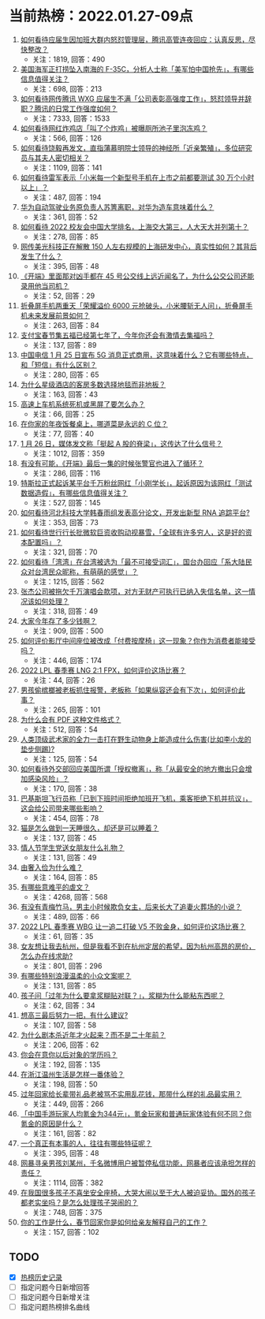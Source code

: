 # 当前热榜：2022.01.27-09点
1. [如何看待应届生因加班大群内怒怼管理层，腾讯高管连夜回应：认真反思，尽快整改？](https://www.zhihu.com/question/513499430)
    * 关注：1819, 回答：490
2. [美国海军正打捞坠入南海的 F-35C，分析人士称「美军怕中国抢先」，有哪些信息值得关注？](https://www.zhihu.com/question/513530928)
    * 关注：698, 回答：213
3. [如何看待网传腾讯 WXG 应届生不满「公司表彰高强度工作」，怒怼领导并辞职？腾讯的日常工作强度如何？](https://www.zhihu.com/question/513455529)
    * 关注：7333, 回答：1533
4. [如何看待网红炸鸡店「叫了个炸鸡」被曝厕所池子里泡冻鸡？](https://www.zhihu.com/question/512553965)
    * 关注：566, 回答：126
5. [如何看待饶毅再发文，直指蒲慕明院士领导的神经所「近亲繁殖」，多位研究员与其夫人密切相关？](https://www.zhihu.com/question/513481783)
    * 关注：1109, 回答：141
6. [如何看待雷军表示「小米每一个新型号手机在上市之前都要测试 30 万个小时以上」？](https://www.zhihu.com/question/513484500)
    * 关注：487, 回答：194
7. [华为自动驾驶业务原负责人苏箐离职，对华为造车意味着什么？](https://www.zhihu.com/question/513447499)
    * 关注：361, 回答：52
8. [如何看待 2022 校友会中国大学排名，上海交大第三，人大天大并列第十？](https://www.zhihu.com/question/513302912)
    * 关注：278, 回答：85
9. [网传美光科技正在解散 150 人左右规模的上海研发中心，真实性如何？其背后发生了什么？](https://www.zhihu.com/question/513328736)
    * 关注：395, 回答：48
10. [《开端》里面那对凶手都在 45 号公交线上远近闻名了，为什么公交公司还能录用他当司机？](https://www.zhihu.com/question/512827917)
    * 关注：52, 回答：29
11. [折叠屏手机两重天「荣耀溢价 6000 元抢破头，小米腰斩无人问」，折叠屏手机未来发展前景如何？](https://www.zhihu.com/question/512803763)
    * 关注：263, 回答：84
12. [支付宝春节集五福已经第七年了，今年你还会有激情去集福吗？](https://www.zhihu.com/question/512480890)
    * 关注：137, 回答：89
13. [中国电信 1 月 25 日宣布 5G 消息正式商用，这意味着什么？它有哪些特点，和「短信」有什么区别？](https://www.zhihu.com/question/513329839)
    * 关注：280, 回答：65
14. [为什么星级酒店的客房多数选择地毯而非地板？](https://www.zhihu.com/question/509086157)
    * 关注：163, 回答：43
15. [高速上车机系统死机或黑屏了要怎么办？](https://www.zhihu.com/question/511927934)
    * 关注：66, 回答：25
16. [在你家的年夜饭餐桌上，哪道菜是永远的 C 位？](https://www.zhihu.com/question/513347735)
    * 关注：77, 回答：40
17. [1 月 26 日，媒体发文称「挺起 A 股的脊梁」，这传达了什么信号？](https://www.zhihu.com/question/513433779)
    * 关注：1012, 回答：359
18. [有没有可能，《开端》最后一集的时候张警官也进入了循环？](https://www.zhihu.com/question/513372336)
    * 关注：286, 回答：116
19. [特斯拉正式起诉某平台千万粉丝网红「小刚学长」，起诉原因为该网红「测试数据造假」，有哪些信息值得关注？](https://www.zhihu.com/question/513482686)
    * 关注：527, 回答：145
20. [如何看待河北科技大学韩春雨组发表高分论文，开发出新型 RNA 追踪平台?](https://www.zhihu.com/question/513279962)
    * 关注：353, 回答：73
21. [如何看待世行行长批微软巨资收购动视暴雪，「全球有许多穷人，这是好的资本配置吗」？](https://www.zhihu.com/question/512933616)
    * 关注：321, 回答：70
22. [如何看待「湾湾」在台湾被选为「最不可接受词汇」，国台办回应「系大陆民众对台湾民众昵称，有萌萌的感觉」？](https://www.zhihu.com/question/513457634)
    * 关注：1215, 回答：562
23. [张杰公司被拖欠千万演唱会款项，对方无财产可执行已纳入失信名单，这一情况该如何处理？](https://www.zhihu.com/question/513332561)
    * 关注：318, 回答：49
24. [大家今年存了多少钱啊？](https://www.zhihu.com/question/505569461)
    * 关注：909, 回答：500
25. [如何评价影厅中间座位被改成「付费按摩椅」这一现象？你作为消费者能接受吗？](https://www.zhihu.com/question/512998059)
    * 关注：446, 回答：174
26. [2022 LPL 春季赛 LNG 2:1 FPX，如何评价这场比赛？](https://www.zhihu.com/question/513523648)
    * 关注：44, 回答：26
27. [男孩偷槟榔被老板抓住报警，老板称「如果纵容还会有下次」，如何评价此事？](https://www.zhihu.com/question/512980811)
    * 关注：265, 回答：101
28. [为什么会有 PDF 这种文件格式？](https://www.zhihu.com/question/512913044)
    * 关注：512, 回答：54
29. [人类顶级武术家的全力一击打在野生动物身上能造成什么伤害(比如李小龙的垫步侧踢)?](https://www.zhihu.com/question/512921628)
    * 关注：125, 回答：54
30. [如何看待外交部回应美国所谓「授权撤离」，称「从最安全的地方撤出只会增加感染风险」？](https://www.zhihu.com/question/513493861)
    * 关注：170, 回答：38
31. [巴基斯坦飞行员称「已到下班时间拒绝加班开飞机，乘客拒绝下机并抗议」，这会给公司带来哪些影响？](https://www.zhihu.com/question/512701290)
    * 关注：454, 回答：78
32. [猫是怎么做到一天睡很久，却还是可以睡着？](https://www.zhihu.com/question/513053490)
    * 关注：137, 回答：45
33. [情人节学生党送女朋友什么礼物？](https://www.zhihu.com/question/266683096)
    * 关注：131, 回答：49
34. [由奢入俭为什么难？](https://www.zhihu.com/question/513505576)
    * 关注：164, 回答：85
35. [有哪些意难平的虐文？](https://www.zhihu.com/question/375402349)
    * 关注：4268, 回答：568
36. [有没有青梅竹马，男主小时候欺负女主，后来长大了追妻火葬场的小说？](https://www.zhihu.com/question/472375126)
    * 关注：489, 回答：66
37. [2022 LPL 春季赛 WBG 让一追二打破 V5 不败金身，如何评价这场比赛？](https://www.zhihu.com/question/513494504)
    * 关注：61, 回答：35
38. [女友想让我去杭州，但是我看不到在杭州定居的希望，因为杭州高昂的房价，怎么办在线求助?](https://www.zhihu.com/question/511411992)
    * 关注：801, 回答：296
39. [有哪些特别浪漫温柔的小众文案呢？](https://www.zhihu.com/question/504989431)
    * 关注：131, 回答：85
40. [孩子问「过年为什么要拿浆糊贴对联？」，浆糊为什么能粘东西呢？](https://www.zhihu.com/question/512451806)
    * 关注：62, 回答：34
41. [想高三最后努力一把，有什么建议?](https://www.zhihu.com/question/512820213)
    * 关注：107, 回答：58
42. [为什么剧本杀近年才火起来？而不是二十年前？](https://www.zhihu.com/question/509958261)
    * 关注：206, 回答：62
43. [你会在意你以后对象的学历吗？](https://www.zhihu.com/question/513485829)
    * 关注：192, 回答：135
44. [在浙江温州生活是怎样一番体验？](https://www.zhihu.com/question/46796358)
    * 关注：198, 回答：50
45. [过年回家给长辈带礼品老被骂不实用乱花钱，那带什么样的礼品最实用？](https://www.zhihu.com/question/442826016)
    * 关注：449, 回答：266
46. [「中国手游玩家人均氪金为344元」，氪金玩家和普通玩家体验有何不同？你氪金的原因是什么？](https://www.zhihu.com/question/513290392)
    * 关注：161, 回答：82
47. [一个真正有本事的人，往往有哪些特征呢？](https://www.zhihu.com/question/512023288)
    * 关注：395, 回答：48
48. [网暴寻亲男孩刘某州，千名微博用户被暂停私信功能，网暴者应该承担怎样的责任？](https://www.zhihu.com/question/513446693)
    * 关注：1114, 回答：382
49. [在我国很多孩子不喜坐安全座椅，大哭大闹以至于大人被迫妥协。国外的孩子都老实坐吗？是怎么处理孩子哭闹的？](https://www.zhihu.com/question/63252560)
    * 关注：748, 回答：375
50. [你的工作是什么，春节回家你是如何给亲友解释自己的工作？](https://www.zhihu.com/question/309544726)
    * 关注：157, 回答：102
## TODO
* [x] [热榜历史记录](hot_history/AllHot.md)
* [ ] 指定问题今日新增回答
* [ ] 指定问题今日新增关注
* [ ] 指定问题热榜排名曲线
